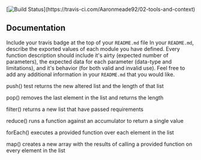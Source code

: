 [![Build Status](https://travis-ci.com/Aaronmeade92/02-tools-and-context.svg?)](https://travis-ci.com/Aaronmeade92/02-tools-and-context)


##  Documentation
Include your travis badge at the top of your `README.md` file
In your `README.md`, describe the exported values of each module you have defined. Every function description should include it's airty (expected number of parameters), the expected data for each parameter (data-type and limitations), and it's behavior (for both valid and invalid use). Feel free to add any additional information in your `README.md` that you would like.

push() test returns the new altered list and the length of that list

pop() removes the last element in the list and returns the length

filter() returns a new list that have passed requirements

reduce() runs a function against an accumulator to return a single value

forEach() executes a provided function over each element in the list

map() creates a new array with the results of calling a provided function on every element in the list
